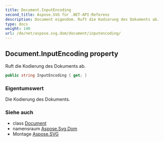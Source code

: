 ```yaml
---
title: Document.InputEncoding
second_title: Aspose.SVG für .NET-API-Referenz
description: Document eigendom. Ruft die Kodierung des Dokuments ab.
type: docs
weight: 140
url: /de/net/aspose.svg.dom/document/inputencoding/
---
```

## Document.InputEncoding property

Ruft die Kodierung des Dokuments ab.

```csharp
public string InputEncoding { get; }
```

### Eigentumswert

Die Kodierung des Dokuments.

### Siehe auch

* class [Document](../)
* namensraum [Aspose.Svg.Dom](../../document/)
* Montage [Aspose.SVG](../../../)


